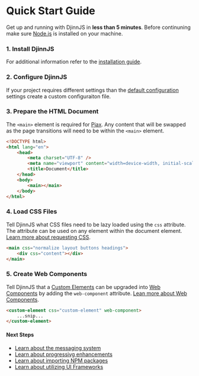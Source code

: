 # Quick Start Guide

Get up and running with DjinnJS in **less than 5 minutes**. Before continuning make sure [Node.js](https://nodejs.org/en/) is installed on your machine.

### 1. Install DjinnJS

For additional information refer to the [installation guide](/guides/installation).

### 2. Configure DjinnJS

If your project requires different settings than the [default configuration](/guides/configuration) settings create a custom configuraiton file.

### 3. Prepare the HTML Document

The `<main>` element is required for [Pjax](/core/pjax). Any content that will be swapped as the page transitions will need to be within the `<main>` element.

```html
<!DOCTYPE html>
<html lang="en">
    <head>
        <meta charset="UTF-8" />
        <meta name="viewport" content="width=device-width, initial-scale=1.0" />
        <title>Document</title>
    </head>
    <body>
        <main></main>
    </body>
</html>
```

### 4. Load CSS Files

Tell DjinnJS what CSS files need to be lazy loaded using the `css` attribute. The attribute can be used on any element within the document element. [Learn more about requesting CSS](/core/requesting-css).

```html
<main css="normalize layout buttons headings">
    <div css="content"></div>
</main>
```

### 5. Create Web Components

Tell DjinnJS that a [Custom Elements](https://html.spec.whatwg.org/multipage/custom-elements.html) can be upgraded into [Web Components](https://www.webcomponents.org/introduction) by adding the `web-component` attribute. [Lean more about Web Components](/core/web-components).

```html
<custom-element css="custom-element" web-component>
    ...snip...
</custom-element>
```

#### Next Steps

-   [Learn about the messaging system](/core/messaging)
-   [Learn about progressivg enhancements](/core/progressivg-enhancements)
-   [Learn about importing NPM packages](/guides/adding-npm-packages)
-   [Learn about utilizing UI Frameworks](/guides/frameworks)
